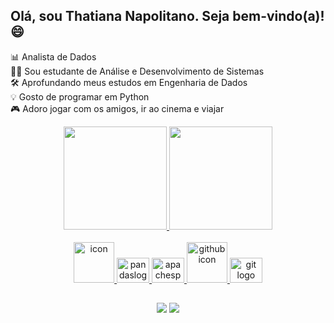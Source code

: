 ## Olá, sou Thatiana Napolitano. Seja bem-vindo(a)! 😄

📊 Analista de Dados <br> 👩‍💻 Sou estudante de Análise e Desenvolvimento de Sistemas <br> 🛠️ Aprofundando meus estudos em Engenharia de Dados <br> 💡 Gosto de programar em Python <br> 🎮 Adoro jogar com os amigos, ir ao cinema e viajar
 
</p>
<div align="center">
  <a href="https://github.com/thatynapolitano">
  <img height="165em" src="https://github-readme-stats.vercel.app/api?username=thatynapolitano&show_icons=true&theme=cobalt&include_all_commits=true&count_private=true"/>
  <img height="165em" src="https://github-readme-stats.vercel.app/api/top-langs/?username=thatynapolitano&layout=compact&langs_count=16&theme=cobalt"/>
</div>
   
<br>
    
<div align="center">
  <img src="https://techstack-generator.vercel.app/python-icon.svg" alt="icon" width="65" height="65"/>
  <img src="https://cdn.jsdelivr.net/gh/devicons/devicon/icons/pandas/pandas-original.svg" height="40" width="52" alt="pandaslogo"/>
  <img src="https://cdn.jsdelivr.net/gh/devicons/devicon/icons/apachespark/apachespark-original.svg" height="40" width="52" alt="apachesparklogo"/>
  <!-- <img src="https://cdn.jsdelivr.net/gh/devicons/devicon/icons/python/python-original.svg" height="40" width="52" alt="python logo"  /> !-->
  <img src="https://techstack-generator.vercel.app/github-icon.svg" alt="github icon" width="65" height="65"/>
  <img src="https://cdn.jsdelivr.net/gh/devicons/devicon/icons/git/git-original.svg" height="40" width="52" alt="git logo"/>
 
</div>
  
 ##
   
<div align="center">
    <a href="https://www.linkedin.com/in/thatiana-napolitano" target="_blank"><img src="https://img.shields.io/badge/-LinkedIn-%230077B5?style=for-the-badge&logo=linkedin&logoColor=white" target="_blank"></a> 
  <a href = "mailto: thatiananapolitano@gmail.com"><img src="https://img.shields.io/badge/-Gmail-%23333?style=for-the-badge&logo=gmail&logoColor=white" target="_blank"></a>
    
</div>

<div> 
 <!--
<picture>
  <source media="(prefers-color-scheme: dark)" srcset="https://raw.githubusercontent.com/thatynapolitano/thatynapolitano/output/github-contribution-grid-snake-dark.svg">
  <source media="(prefers-color-scheme: dark)" srcset="https://raw.githubusercontent.com/thatynapolitano/thatynapolitano/output/github-contribution-grid-snake-dark.svg">
  <img alt="github contribution grid snake animation" src="https://raw.githubusercontent.com/thatynapolitano/thatynapolitano/output/github-contribution-grid-snake-dark.svg">
</picture>
<br><br> !-->
</div>    


<div> 
 
   <!-- [Snake animation](https://github.com/thatynapolitano/thatynapolitano/blob/output/github-contribution-grid-snake.svg) !-->
    
</div>
